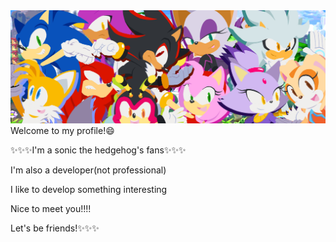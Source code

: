 <picture>
 <source media="(prefers-color-scheme: dark)" srcset="Sonic team.jpg">
 <source media="(prefers-color-scheme: light)" srcset="Sonic team.jpg">
 <img alt="Sonic" src="Sonic team.jpg">
</picture>
Welcome to my profile!😄

✨✨✨I'm a sonic the hedgehog's fans✨✨✨

I'm also a developer(not professional)

I like to develop something interesting


Nice to meet you!!!!

Let's be friends!✨✨✨
<!--
**Frees-Ling/Frees-Ling** is a ✨ _special_ ✨ repository because its `README.md` (this file) appears on your GitHub profile.

Here are some ideas to get you started:

- 🔭 I’m currently working on ...
- 🌱 I’m currently learning ...
- 👯 I’m looking to collaborate on ...
- 🤔 I’m looking for help with ...
- 💬 Ask me about ...
- 📫 How to reach me: ...
- 😄 Pronouns: ...
- ⚡ Fun fact: ...
-->
